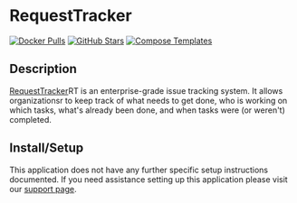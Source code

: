 # RequestTracker 

[![Docker Pulls](https://img.shields.io/docker/pulls/netsandbox/request-tracker?color=607D8B&logo=docker&style=flat-square)](https://hub.docker.com/r/netsandbox/request-tracker)
[![GitHub Stars](https://img.shields.io/github/stars/netsandbox/docker-rt?style=flat-square&color=607D8B&label=github%20stars&logo=github)](https://github.com/netsandbox/docker-rt)
[![Compose Templates](https://img.shields.io/static/v1?style=flat-square&color=607D8B&label=compose&message=templates)](https://github.com/GhostWriters/DockSTARTer/tree/master/compose/.apps/requesttracker)

## Description

[RequestTracker](https://bestpractical.com/request-tracker)RT is an enterprise-grade issue tracking system. It allows organizationsr to keep track of what needs to get done, who is working on which tasks, what's already been done, and when tasks were (or weren't) completed.

## Install/Setup


This application does not have any further specific setup instructions documented. If
you need assistance setting up this application please visit our
[support page](https://dockstarter.com/basics/support/).
